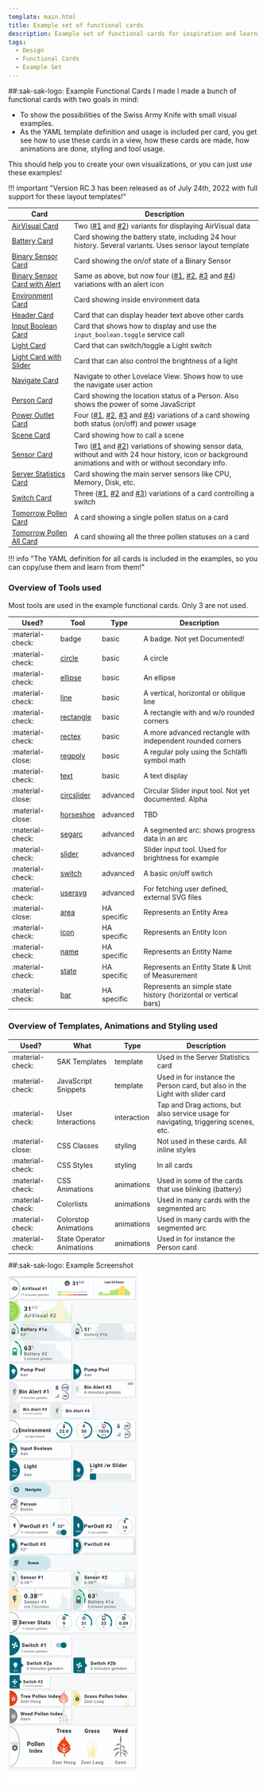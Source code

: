 ```yaml
---
template: main.html
title: Example set of functional cards
description: Example set of functional cards for inspiration and learning how to create and use certain functionality and tools
tags:
  - Design
  - Functional Cards
  - Example Set
---
```

<!-- GT/GL -->

##:sak-sak-logo: Example Functional Cards I made
I made a bunch of functional cards with two goals in mind:

- To show the possibilities of the Swiss Army Knife with small visual examples.
- As the YAML template definition and usage is included per card, you get see how to use these cards in a view, how these cards are made, how animations are done, styling and tool usage.

This should help you to create your own visualizations, or you can just _use_ these examples!

!!! important "Version RC.3 has been released as of July 24th, 2022 with full support for these layout templates!"

| Card | Description |
| ---- | ----------- |
| [AirVisual Card][functional-card-airvisual1-card] | Two ([\#1][functional-card-airvisual1-card] and [\#2][functional-card-airvisual2-card]) variants for displaying AirVisual data |
| [Battery Card][functional-card-battery-sensor2-card] | Card showing the battery state, including 24 hour history. Several variants. Uses sensor layout template |
| [Binary Sensor Card][functional-card-binary-sensor1-card] | Card showing the on/of state of a Binary Sensor |
| [Binary Sensor Card with Alert][functional-card-binary-sensor-alert1-card] | Same as above, but now four ([\#1][functional-card-binary-sensor-alert1-card], [\#2][functional-card-binary-sensor-alert2-card], [\#3][functional-card-binary-sensor-alert3-card] and [\#4][functional-card-binary-sensor-alert4-card]) variations with an alert icon |
| [Environment Card][functional-card-environment-card] | Card showing inside environment data |
| [Header Card][functional-card-header-card] | Card that can display header text above other cards |
| [Input Boolean Card][functional-card-input-boolean-card] | Card that shows how to display and use the `input_boolean.toggle` service call |
| [Light Card][functional-card-light-card] | Card that can switch/toggle a Light switch |
| [Light Card with Slider][functional-card-light-slider-card] | Card that can also control the brightness of a light |
| [Navigate Card][functional-card-navigate-card] | Navigate to other Lovelace View. Shows how to use the navigate user action |
| [Person Card][functional-card-person-card] | Card showing the location status of a Person. Also shows the power of some JavaScript |
| [Power Outlet Card][functional-card-power-outlet1-card] | Four ([\#1][functional-card-power-outlet1-card], [\#2][functional-card-power-outlet2-card], [\#3][functional-card-power-outlet3-card] and [\#4][functional-card-power-outlet4-card]) variations of a card showing both status (on/off) and power usage |
| [Scene Card][functional-card-scene-card] | Card showing how to call a scene |
| [Sensor Card][functional-card-sensor1-card] | Two ([\#1][functional-card-sensor1-card] and [\#2][functional-card-sensor2-card]) variations of showing sensor data, without and with 24 hour history, icon or background animations and with or without secondary info. |
| [Server Statistics Card][functional-card-server-statistics-card] | Card showing the main server sensors like CPU, Memory, Disk, etc. |
| [Switch Card][functional-card-switch1-card] | Three ([\#1][functional-card-switch1-card], [\#2][functional-card-switch2-card] and [\#3][functional-card-switch3-card]) variations of a card controlling a switch |
| [Tomorrow Pollen Card][functional-card-tomorrow-pollen-card] | A card showing a single pollen status on a card |
| [Tomorrow Pollen All Card][functional-card-tomorrow-pollen-all-card] | A card showing all the three pollen statuses on a card |

!!! info "The YAML definition for all cards is included in the examples, so you can copy/use them and learn from them!"

### Overview of Tools used

Most tools are used in the example functional cards. Only 3 are not used.

| Used?            | Tool                                                    | Type        | Description |
|----------------- | ------------------------------------------------------- | ----------- | ----------- |
| :material-check: | badge                                                   | basic       | A badge. Not yet Documented! |
| :material-check: | [circle][swiss-army-knife-basic-tool-circle]            | basic       | A circle |
| :material-check: | [ellipse][swiss-army-knife-basic-tool-ellipse]          | basic       | An ellipse |
| :material-check: | [line][swiss-army-knife-basic-tool-line]                | basic       | A vertical, horizontal or oblique line |
| :material-check: | [rectangle][swiss-army-knife-basic-tool-rectangle]      | basic       | A rectangle with and w/o rounded corners |
| :material-check: | [rectex][swiss-army-knife-basic-tool-rectex]            | basic       | A more advanced rectangle with independent rounded corners |
| :material-close: | [regpoly][swiss-army-knife-basic-tool-regpoly]          | basic       | A regular poly using the Schläfli symbol math |
| :material-check: | [text][swiss-army-knife-basic-tool-text]                | basic       | A text display |
| :material-close: | [circslider][swiss-army-knife-advanced-tool-circslider] | advanced    | Circular Slider input tool. Not yet documented. Alpha |
| :material-close: | [horseshoe][swiss-army-knife-advanced-tool-horseshoe]   | advanced    | TBD |
| :material-check: | [segarc][swiss-army-knife-advanced-tool-segarc]         | advanced    | A segmented arc: shows progress data in an arc |
| :material-check: | [slider][swiss-army-knife-advanced-tool-slider]         | advanced    | Slider input tool. Used for brightness for example |
| :material-check: | [switch][swiss-army-knife-advanced-tool-switch]         | advanced    | A basic on/off switch |
| :material-check: | [usersvg][swiss-army-knife-advanced-tool-usersvg]       | advanced    | For fetching user defined, external SVG files |
| :material-close: | [area][swiss-army-knife-ha-tool-area]                   | HA specific | Represents an Entity Area |
| :material-check: | [icon][swiss-army-knife-ha-tool-icon]                   | HA specific | Represents an Entity Icon |
| :material-check: | [name][swiss-army-knife-ha-tool-name]                   | HA specific | Represents an Entity Name |
| :material-check: | [state][swiss-army-knife-ha-tool-state]                 | HA specific | Represents an Entity State & Unit of Measurement |
| :material-check: | [bar][swiss-army-knife-ha-tool-bar]                     | HA specific | Represents an simple state history (horizontal or vertical bars)|

### Overview of Templates, Animations and Styling used

| Used?            | What                                                  | Type        | Description |
|----------------- | ----------------------------------------------------- | ----------- | ----------- |
| :material-check: | SAK Templates                                         | template    | Used in the Server Statistics card |
| :material-check: | JavaScript Snippets                                   | template    | Used in for instance the Person card, but also in the Light with slider card|
| :material-check: | User Interactions                                     | interaction | Tap and Drag actions, but also service usage for navigating, triggering scenes, etc.|
| :material-close: | CSS Classes                                           | styling | Not used in these cards. All inline styles|
| :material-check: | CSS Styles                                            | styling | In all cards|
| :material-check: | CSS Animations                                        | animations | Used in some of the cards that use blinking (battery)|
| :material-check: | Colorlists                                            | animations | Used in many cards with the segmented arc|
| :material-check: | Colorstop Animations                                  | animations | Used in many cards with the segmented arc|
| :material-check: | State Operator Animations                             | animations | Used in for instance the Person card|

##:sak-sak-logo: Example Screenshot

![AmoebeLabs Swiss Army Knife Functional Card Examples All Screenshot]

<!-- Image references -->
[AmoebeLabs Swiss Army Knife Functional Card Examples All Screenshot]: ../assets/screenshots/sak-functional-cards-all-screenshot.png
[AmoebeLabs Swiss Army Knife Custom Card Example 12]: ../assets/screenshots/sak-example-12.png
[AmoebeLabs Swiss Army Knife Custom Card Example 12 Light - Wide cards]: ../assets/screenshots/sak-example-12-m3-d06-light.png "Swiss Army Knife Example 12 - Wide cards, light theme"
[AmoebeLabs Swiss Army Knife Custom Card Example 12 Dark - Wide cards]: ../assets/screenshots/sak-example-12-m3-d06-dark.png "Swiss Army Knife Example 12 - Wide cards, dark theme"
[AmoebeLabs Swiss Army Knife Custom Card Example 12 Cards]: ../assets/screenshots/swiss-army-knife-example-12c-800x800.gif

<!--- Internal References... --->
[Swiss Army Knife Tutorial 02]: ../tutorials/10-step-tutorial-02-intro.md
[Swiss Army Knife Example 12]: ../examples/example-12.md
[Swiss Army Knife CSS Classes]: ../basics/styling/classes.md

[swiss-army-knife-basic-tool-circle]: ../tools/circle-tool.md "Swiss Army Knife - Circle Tool"
[swiss-army-knife-basic-tool-ellipse]: ../tools/ellipse-tool.md "Swiss Army Knife - Ellipse Tool"
[swiss-army-knife-basic-tool-line]: ../tools/line-tool.md "Swiss Army Knife - Line Tool"
[swiss-army-knife-basic-tool-rectangle]: ../tools/rectangle-tool.md "Swiss Army Knife - Rectangle Tool"
[swiss-army-knife-basic-tool-rectex]: ../tools/rectangle-ex-tool.md "Swiss Army Knife - Rectangle Ex Tool"
[swiss-army-knife-basic-tool-regpoly]: ../tools/regular-poly-tool.md "Swiss Army Knife - Regular Poly Tool"
[swiss-army-knife-basic-tool-text]: ../tools/text-tool.md "Swiss Army Knife - Text Tool"
[swiss-army-knife-advanced-tool-circslider]: ../tools/circular-slider-tool.md "Swiss Army Knife - Circular Slider Tool"
[swiss-army-knife-advanced-tool-horseshoe]: ../tools/horseshoe-tool.md "Swiss Army Knife - Horse shoe Tool"
[swiss-army-knife-advanced-tool-segarc]: ../tools/segarc-tool.md "Swiss Army Knife - Segmented Arc Tool"
[swiss-army-knife-advanced-tool-slider]: ../tools/slider-tool.md "Swiss Army Knife - Slider Tool"
[swiss-army-knife-advanced-tool-switch]: ../tools/switch-tool.md "Swiss Army Knife - Switch Tool"
[swiss-army-knife-advanced-tool-usersvg]: ../tools/usersvg-tool.md "Swiss Army Knife - User SVG Tool"
[swiss-army-knife-ha-tool-area]: ../tools/entity-area-tool.md "Swiss Army Knife - Entity Area Tool"
[swiss-army-knife-ha-tool-icon]: ../tools/entity-icon-tool.md "Swiss Army Knife - Entity Icon Tool"
[swiss-army-knife-ha-tool-name]: ../tools/entity-name-tool.md "Swiss Army Knife - Entity Name Tool"
[swiss-army-knife-ha-tool-state]: ../tools/entity-state-tool.md "Swiss Army Knife - Entity State Tool"
[swiss-army-knife-ha-tool-bar]: ../tools/entity-barchart-tool.md "Swiss Army Knife - Entity History Bar Tool"

[functional-card-airvisual1-card]: ../functional-cards/series1/functional-card-airvisual1-card.md
[functional-card-airvisual2-card]: ../functional-cards/series1/functional-card-airvisual2-card.md
[functional-card-battery-sensor2-card]: ../functional-cards/series1/functional-card-battery-sensor2-card.md
[functional-card-binary-sensor1-card]: ../functional-cards/series1/functional-card-binary-sensor1-card.md
[functional-card-binary-sensor-alert1-card]: ../functional-cards/series1/functional-card-binary-sensor-alert1-card.md
[functional-card-binary-sensor-alert2-card]: ../functional-cards/series1/functional-card-binary-sensor-alert2-card.md
[functional-card-binary-sensor-alert3-card]: ../functional-cards/series1/functional-card-binary-sensor-alert3-card.md
[functional-card-binary-sensor-alert4-card]: ../functional-cards/series1/functional-card-binary-sensor-alert4-card.md
[functional-card-environment-card]: ../functional-cards/series1/functional-card-environment-card.md
[functional-card-header-card]: ../functional-cards/series1/functional-card-header-card.md
[functional-card-input-boolean-card]: ../functional-cards/series1/functional-card-input-boolean-card.md
[functional-card-light-card]: ../functional-cards/series1/functional-card-light-card.md
[functional-card-light-slider-card]: ../functional-cards/series1/functional-card-light-slider-card.md
[functional-card-navigate-card]: ../functional-cards/series1/functional-card-navigate-card.md
[functional-card-person-card]: ../functional-cards/series1/functional-card-person-card.md
[functional-card-power-outlet1-card]: ../functional-cards/series1/functional-card-power-outlet1-card.md
[functional-card-power-outlet2-card]: ../functional-cards/series1/functional-card-power-outlet2-card.md
[functional-card-power-outlet3-card]: ../functional-cards/series1/functional-card-power-outlet3-card.md
[functional-card-power-outlet4-card]: ../functional-cards/series1/functional-card-power-outlet4-card.md
[functional-card-scene-card]: ../functional-cards/series1/functional-card-scene-card.md
[functional-card-sensor1-card]: ../functional-cards/series1/functional-card-sensor1-card.md
[functional-card-sensor2-card]: ../functional-cards/series1/functional-card-sensor2-card.md
[functional-card-sensor3-card]: ../functional-cards/series1/functional-card-sensor3-card.md
[functional-card-sensor4-card]: ../functional-cards/series1/functional-card-sensor4-card.md
[functional-card-server-statistics-card]: ../functional-cards/series1/functional-card-server-statistics-card.md
[functional-card-switch1-card]: ../functional-cards/series1/functional-card-switch1-card.md
[functional-card-switch2-card]: ../functional-cards/series1/functional-card-switch2-card.md
[functional-card-switch3-card]: ../functional-cards/series1/functional-card-switch3-card.md
[functional-card-tomorrow-pollen-card]: ../functional-cards/series1/functional-card-tomorrow-pollen-card.md
[functional-card-tomorrow-pollen-all-card]: ../functional-cards/series1/functional-card-tomorrow-pollen-all-card.md

<!--- External References... --->

[ham3-d06-url]: https://material3-themes-manual.amoebelabs.com/examples/material3-example-theme-d06-tealblue/
[ham3-url]: https://material3-themes-manual.amoebelabs.com/
[ham3-c12-url]: https://material3-themes-manual.amoebelabs.com/examples/material3-example-theme-c12-magenta/